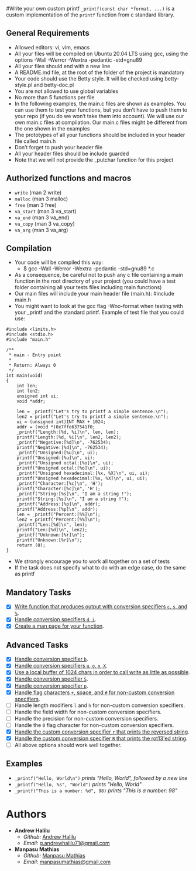 #Write your own custom printf
```_printf(const char *format, ...)``` is a custom implementation of the ```printf``` function from c standard library.

## General Requirements

   * Allowed editors: vi, vim, emacs
   * All your files will be compiled on Ubuntu 20.04 LTS using gcc, using the options -Wall -Werror -Wextra -pedantic -std=gnu89
   * All your files should end with a new line
   * A README.md file, at the root of the folder of the project is mandatory
   * Your code should use the Betty style. It will be checked using betty-style.pl and betty-doc.pl
   * You are not allowed to use global variables
   * No more than 5 functions per file
   * In the following examples, the main.c files are shown as examples. You can use them to test your functions, but you don’t have to push them to your repo (if you do we won’t take them into account). We will use our own main.c files at compilation. Our main.c files might be different from the one shown in the examples
   * The prototypes of all your functions should be included in your header file called main.h
   * Don’t forget to push your header file
   * All your header files should be include guarded
   * Note that we will not provide the _putchar function for this project

## Authorized functions and macros

   * ```write``` (man 2 write)
   * ```malloc``` (man 3 malloc)
   * ```free``` (man 3 free)
   * ```va_start``` (man 3 va_start)
   * ```va_end``` (man 3 va_end)
   * ```va_copy``` (man 3 va_copy)
   * ```va_arg``` (man 3 va_arg)


##  Compilation

   * Your code will be compiled this way:
      - $ gcc -Wall -Werror -Wextra -pedantic -std=gnu89 *.c 
   * As a consequence, be careful not to push any c file containing a main function in the root directory of your project (you could have a test folder containing all your tests files including main functions)
   * Our main files will include your main header file (main.h): #include main.h
   * You might want to look at the gcc flag -Wno-format when testing with your _printf and the standard printf. Example of test file that you could use:
```
#include <limits.h>
#include <stdio.h>
#include "main.h"

/**
 * main - Entry point
 *
 * Return: Always 0
 */
int main(void)
{
    int len;
    int len2;
    unsigned int ui;
    void *addr;

    len = _printf("Let's try to printf a simple sentence.\n");
    len2 = printf("Let's try to printf a simple sentence.\n");
    ui = (unsigned int)INT_MAX + 1024;
    addr = (void *)0x7ffe637541f0;
    _printf("Length:[%d, %i]\n", len, len);
    printf("Length:[%d, %i]\n", len2, len2);
    _printf("Negative:[%d]\n", -762534);
    printf("Negative:[%d]\n", -762534);
    _printf("Unsigned:[%u]\n", ui);
    printf("Unsigned:[%u]\n", ui);
    _printf("Unsigned octal:[%o]\n", ui);
    printf("Unsigned octal:[%o]\n", ui);
    _printf("Unsigned hexadecimal:[%x, %X]\n", ui, ui);
    printf("Unsigned hexadecimal:[%x, %X]\n", ui, ui);
    _printf("Character:[%c]\n", 'H');
    printf("Character:[%c]\n", 'H');
    _printf("String:[%s]\n", "I am a string !");
    printf("String:[%s]\n", "I am a string !");
    _printf("Address:[%p]\n", addr);
    printf("Address:[%p]\n", addr);
    len = _printf("Percent:[%%]\n");
    len2 = printf("Percent:[%%]\n");
    _printf("Len:[%d]\n", len);
    printf("Len:[%d]\n", len2);
    _printf("Unknown:[%r]\n");
    printf("Unknown:[%r]\n");
    return (0);
}
```
   * We strongly encourage you to work all together on a set of tests
   * If the task does not specify what to do with an edge case, do the same as printf

## Mandatory Tasks
- [x] [Write function that produces output with conversion specifiers ```c```, ```s```, and ```%```](./printf.c).
- [x] [Handle conversion specifiers ```d```, ```i```](./printnum.c).
- [x] [Create a man page for your function](./man_3_printf).
## Advanced Tasks
- [x] [Handle conversion specifier ```b```](./base_conversion.c).
- [x] [Handle conversion specifiers ```u```, ```o```, ```x```, ```X```](./base_conversion.c).
- [x] [Use a local buffer of 1024 chars in order to call write as little as possible](./write_funcs.c).
- [x] [Handle conversion specifier ```S```](./print_custom.c).
- [x] [Handle conversion specifier ```p```](./print_address.c).
- [x] [Handle flag characters ```+```, space, and ```#``` for non-custom conversion specifiers](./get_flag.c).
- [ ] Handle length modifiers ```l``` and ```h``` for non-custom conversion specifiers.
- [ ] Handle the field width for non-custom conversion specifiers.
- [ ] Handle the precision for non-custom conversion specifiers.
- [ ] Handle the ```0``` flag character for non-custom conversion specifiers.
- [x] [Handle the custom conversion specifier ```r``` that prints the reversed string](./print_custom.c).
- [x] [Handle the custom conversion specifier ```R``` that prints the rot13'ed string](./print_custom.c).
- [ ] All above options should work well together.

## Examples

* ```_printf("Hello, World\n")``` *prints "Hello, World", followed by a new line*
* ```_printf("Hello, %s", "World")``` *prints "Hello, World"*
* ```_printf("This is a number: %d", 98)``` *prints "This is a number: 98"*


# Authors
* **Andrew Halilu**
   - *Github:* [Andrew Halilu](https://github.com/Information14)
   - *Email:* g.andrewhalilu71@gmail.com
* **Manpasu Mathias**
   - *Github:* [Manpasu Mathias](https://github.com/manpersu)
   - *Email:* manpasumathias@gmail.com
